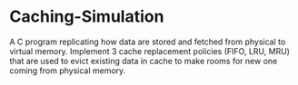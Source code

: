 # Caching-Simulation
A C program replicating how data are stored and fetched from physical to virtual memory. Implement 3 cache replacement policies (FIFO, LRU, MRU) that are used to evict existing data in cache to make rooms for new one coming from physical memory.
